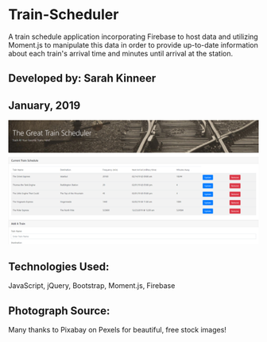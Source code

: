 # Train-Scheduler
A train schedule application incorporating Firebase to host data and utilizing Moment.js to manipulate this data in order to provide up-to-date information about each train's arrival time and minutes until arrival at the station.

## Developed by: Sarah Kinneer
## January, 2019

![Photo of the Train-Scheduler App](assets/images/trains.png)

## Technologies Used:
JavaScript, jQuery, Bootstrap, Moment.js, Firebase

## Photograph Source:
Many thanks to Pixabay on Pexels for beautiful, free stock images!

